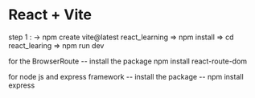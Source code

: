 # React + Vite

step 1 :  ->  npm create vite@latest react_learning
        => npm install 
        => cd react_learing
        => npm run dev 

for the BrowserRoute
-- install the package 
        npm install react-route-dom


for node js and express framework
-- install the package 
           -- npm install express


